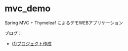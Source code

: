mvc_demo
========

Spring MVC + Thymeleaf によるデモWEBアプリケーション

ブログ：
* [(1)プロジェクト作成](http://brissyu.blogspot.jp/2014/07/spring-mvc-thymeleaf-web001.html)

